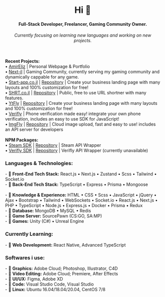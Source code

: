 <h1 align="center">Hi 👋</h1>
<h4 align="center">Full-Stack Developer, Freelancer, Gaming Community Owner.</h4>
<h6 align="center">Currently focusing on learning new languages and working on new projects.</h6><br>
<h7><b>Recent Projects:</b><br>
  • <a href="https://amireliz.co.il">AmirEliz</a> | Personal Webpage & Portfolio<br>
  • <a href="https://next-il.co.il">Next-il</a> | Gaming Community, currently serving my gaming community and dynamically cappable for any game.<br>
  • <a href="https://start-app.co.il">Start-app.co.il</a> | <a href="https://github.com/ShiNxz/StartAppNext">Repository</a> | Create your business landing page with many layouts and 100% customization for free!<br>
  • <a href="https://shrt.co.il">SHRT.co.il</a> | <a href="https://github.com/ShiNxz/ShortLinks">Repository</a> | Public, free to use URL shortner with many features.<br>
  • <a href="https://ytfly.cc">YtFly</a> | <a href="https://github.com/ShiNxz/YtFly">Repository</a> | Create your business landing page with many layouts and 100% customization for free!<br>
  • <a href="https://verifly.cc">Verifly</a> | Phone verification made easy! integrate your own phone verification, includes an easy to use SDK for JavaScript!<br>
  • <a href="https://imgfly.cc">ImgFly</a> | <a href="https://github.com/ShiNxz/ImgFly">Repository</a> | Cloud image upload, fast and easy to use! includes an API server for developers<br>
</h7><br>
<h7><b>NPM Packages:</b><br>
  • <a href="https://www.npmjs.com/package/steam-api-sdk">Steam SDK</a> | <a href="https://github.com/ShiNxz/SteamTools">Repository</a> | Steam API Wrapper<br>
  • <a href="x">Verifly SDK</a> | <a href="...">Repository</a> | Verifly API Wrapper (currently unavailable)<br>
</h7>
<h3>Languages & Technologies:</h3>
<p>
- 💬 <b>Front-End Tech Stack:</b> React.js • Next.js • Zustand • Scss • Tailwind • Socket.io<br>
- 💬 <b>Back-End Tech Stack:</b> TypeScript • Express • Prisma • Mongoose<br><br>
- 💬 <b>Knowledge & Experience:</b> HTML • CSS • Scss • JavaScript • jQuery • Ajax • Bootstrap • Tailwind • WebSockets • Socket.io • React.js • Next.js • PHP • TypeScript • Node.js • Express.js • Docker • Prisma • Redux<br>
- 💬 <b>Database:</b> MongoDB • MySQL • Redis<br>
- 💬 <b>Game Server:</b> SourcePawn (CS:GO, SA:MP)<br>
- 💬 <b>Games:</b> Unity (C#) • Unreal Engine<br>
</p>
<h3>Currently Learning:</h3>
<p>
- 💬 <b>Web Development:</b> React Native, Advanced TypeScript<br>
</p>
<h3>Softwares i use:</h3>
<p>
- 💬 <b>Graphics:</b> Adobe Cloud; Photoshop, Illustrator, C4D<br>
- 💬 <b>Video Editing:</b> Adobe Cloud; Premiere, After Effects<br>
- 💬 <b>UI/UX:</b> Figma, Adobe XD<br>
- 💬 <b>Code:</b> Visual Studio Code, Visual Studio<br>
- 💬 <b>Linux:</b> Ubuntu 16.04/18.04/20.04, CentOS 7/8<br>
</p>
